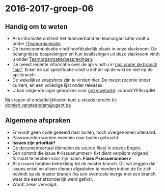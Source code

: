 # 2016-2017-groep-06
## Handig om te weten
* Alle informatie omtrent het teamverband en teamorganisatie vindt u onder [/Teamorganisatie](https://github.ugent.be/VakOverschrijdendProject/2016-2017-groep-06/tree/master/Teamorganisatie).
* De teamcommunicatie vindt hoofdzakelijk plaats in onze slackroom. De belangrijkste besprekingen en hun beslissingen uit deze slackroom vindt u onder [Teamorganisatie/besprekingen](https://github.ugent.be/VakOverschrijdendProject/2016-2017-groep-06/tree/master/Teamorganisatie/Besprekingen).
* De meest recente informatie over de api vindt u in [/api onder de branch "api"](https://github.ugent.be/VakOverschrijdendProject/2016-2017-groep-06/tree/api/api).
Enkel de api specificatie vindt u echter op de wiki en niet op de api-branch.
* De wekelijkse snapshots zijn te vinden [hier](https://vopro6.ugent.be/snapshot). De meest recente onder current, en een volledige lijst onder releases.
* U kan volgende login gebruiken voor [onze website](https://vopro6.ugent.be): vopro6:YF9sxqdM

Bij vragen of onduidelijkheden kunt u steeds terecht bij domien.vansteendam@ugent.be

## Algemene afspraken
* Er wordt geen code gedeeld naar buiten, noch overgenomen uiteraard.
* Passwoorden worden evenmin naar buiten gebracht.
* **Issues zijn prioritair!**
* De documenteertaal (binnenin de source files) is steeds Engels.
* Een commit die issue #\<issuenummer\> fixt dient verplicht volgend formaat te hebben voor zijn naam: **Fixes #\<issuenumber\>**
* Alle issues hebben betrekking tot de master branch. Dit wil zeggen dat issues enkel en alleen dienen afgesloten te worden indien de fix zich bevindt op de master branch (na een eventuele merge met een branch waar die eerst afzonderlijk werd gefixt).
* Wordt zeker vervolgd..
